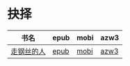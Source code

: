 # 抉择

| 书名 | epub | mobi | azw3 |
| --- | --- | --- | --- |
| [走钢丝的人](http://ct.dalanmei.com/f/31084289-571772705-3ec9cb) | [epub](http://ct.dalanmei.com/f/31084289-571772705-3ec9cb) | [mobi](http://ct.dalanmei.com/f/31084289-571599073-b5ab0e) | [azw3](http://ct.dalanmei.com/f/31084289-571918014-8571c3) |
